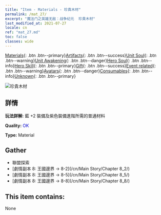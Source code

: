 ```yaml
---
title: "Item - Materials - 珍貴木材"
permalink: /mat_27/
excerpt: "魔法门之英雄无敌：战争纪元  珍貴木材"
last_modified_at: 2021-07-27
locale: cn
ref: "mat_27.md"
toc: false
classes: wide
---
```

 [Materials](/ItemsCN/){: .btn .btn--primary}[Artifacts](/ItemsCN/Artifacts/){: .btn .btn--success}[Unit Soul](/ItemsCN/UnitSoul/){: .btn .btn--warning}[Unit Awakening](/ItemsCN/UnitAwakening/){: .btn .btn--danger}[Hero Soul](/ItemsCN/HeroSoul/){: .btn .btn--info}[Hero Skill](/ItemsCN/HeroSkill/){: .btn .btn--primary}[Gift](/ItemsCN/Gift/){: .btn .btn--success}[Event related](/ItemsCN/Events/){: .btn .btn--warning}[Avatars](/ItemsCN/Avatars/){: .btn .btn--danger}[Consumables](/ItemsCN/Consumables/){: .btn .btn--info}[Unknown](/ItemsCN/Unknown/){: .btn .btn--primary}

 ![珍貴木材](/images/t/i_cailiao_mucai1.png)

## 詳情
 **玩法詳解:** 藍 +2 裝備及紫色裝備進階所需的普通材料

 **Quality:** <span style="color: #0000CD">OK</span>

 **Type:** Material

## Gather

*    聯盟探索 
*    [劇情副本 8: 王國邊界 -> 8-2](/cn/Main Story/Chapter 8_2/) 
*    [劇情副本 8: 王國邊界 -> 8-5](/cn/Main Story/Chapter 8_5/) 
*    [劇情副本 8: 王國邊界 -> 8-8](/cn/Main Story/Chapter 8_8/) 

## This item contains:

  None

